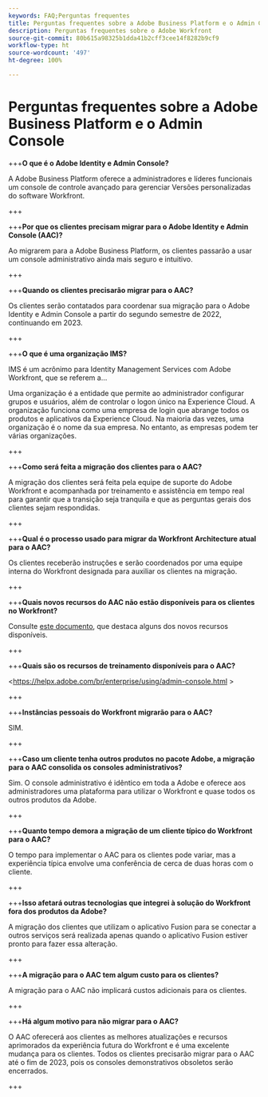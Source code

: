 ```yaml
---
keywords: FAQ;Perguntas frequentes
title: Perguntas frequentes sobre a Adobe Business Platform e o Admin Console
description: Perguntas frequentes sobre o Adobe Workfront
source-git-commit: 80b615a98325b1dda41b2cff3cee14f8282b9cf9
workflow-type: ht
source-wordcount: '497'
ht-degree: 100%

---
```


# Perguntas frequentes sobre a Adobe Business Platform e o Admin Console

+++**O que é o Adobe Identity e Admin Console?**

A Adobe Business Platform oferece a administradores e líderes funcionais um console de controle avançado para gerenciar Versões personalizadas do software Workfront.

+++

+++**Por que os clientes precisam migrar para o Adobe Identity e Admin Console (AAC)?**

Ao migrarem para a Adobe Business Platform, os clientes passarão a usar um console administrativo ainda mais seguro e intuitivo.

+++

+++**Quando os clientes precisarão migrar para o AAC?**

Os clientes serão contatados para coordenar sua migração para o Adobe Identity e Admin Console a partir do segundo semestre de 2022, continuando em 2023.

+++

+++**O que é uma organização IMS?**

IMS é um acrônimo para Identity Management Services com Adobe Workfront, que se referem a…

Uma organização é a entidade que permite ao administrador configurar grupos e usuários, além de controlar o logon único na Experience Cloud. A organização funciona como uma empresa de login que abrange todos os produtos e aplicativos da Experience Cloud. Na maioria das vezes, uma organização é o nome da sua empresa. No entanto, as empresas podem ter várias organizações.

+++

+++**Como será feita a migração dos clientes para o AAC?**

A migração dos clientes será feita pela equipe de suporte do Adobe Workfront e acompanhada por treinamento e assistência em tempo real para garantir que a transição seja tranquila e que as perguntas gerais dos clientes sejam respondidas.

+++

+++**Qual é o processo usado para migrar da Workfront Architecture atual para o AAC?**

Os clientes receberão instruções e serão coordenados por uma equipe interna do Workfront designada para auxiliar os clientes na migração.

+++

+++**Quais novos recursos do AAC não estão disponíveis para os clientes no Workfront?**

Consulte [este documento](overview.md), que destaca alguns dos novos recursos disponíveis.

+++

+++**Quais são os recursos de treinamento disponíveis para o AAC?**

&lt;https://helpx.adobe.com/br/enterprise/using/admin-console.html >

+++

+++**Instâncias pessoais do Workfront migrarão para o AAC?**

SIM.

+++

+++**Caso um cliente tenha outros produtos no pacote Adobe, a migração para o AAC consolida os consoles administrativos?**

Sim. O console administrativo é idêntico em toda a Adobe e oferece aos administradores uma plataforma para utilizar o Workfront e quase todos os outros produtos da Adobe.

+++

+++**Quanto tempo demora a migração de um cliente típico do Workfront para o AAC?**

O tempo para implementar o AAC para os clientes pode variar, mas a experiência típica envolve uma conferência de cerca de duas horas com o cliente.

+++

+++**Isso afetará outras tecnologias que integrei à solução do Workfront fora dos produtos da Adobe?**

A migração dos clientes que utilizam o aplicativo Fusion para se conectar a outros serviços será realizada apenas quando o aplicativo Fusion estiver pronto para fazer essa alteração.

+++

+++**A migração para o AAC tem algum custo para os clientes?**

A migração para o AAC não implicará custos adicionais para os clientes.

+++

+++**Há algum motivo para não migrar para o AAC?**

O AAC oferecerá aos clientes as melhores atualizações e recursos aprimorados da experiência futura do Workfront e é uma excelente mudança para os clientes. Todos os clientes precisarão migrar para o AAC até o fim de 2023, pois os consoles demonstrativos obsoletos serão encerrados.

+++
